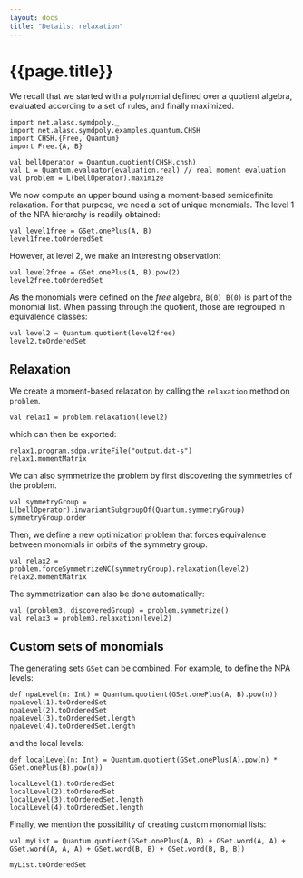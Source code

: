 ```yaml
---
layout: docs
title: "Details: relaxation"
---
```


# {{page.title}}

We recall that we started with a polynomial defined over a quotient algebra, evaluated according to a set of rules, and finally maximized.
```tut:silent
import net.alasc.symdpoly._
import net.alasc.symdpoly.examples.quantum.CHSH
import CHSH.{Free, Quantum}
import Free.{A, B}
```
```tut
val bellOperator = Quantum.quotient(CHSH.chsh)
val L = Quantum.evaluator(evaluation.real) // real moment evaluation
val problem = L(bellOperator).maximize
```
We now compute an upper bound using a moment-based semidefinite relaxation. For that purpose, we need a set of unique monomials. The level 1 of the NPA hierarchy is readily obtained:

```tut
val level1free = GSet.onePlus(A, B)
level1free.toOrderedSet
```
However, at level 2, we make an interesting observation:
```tut
val level2free = GSet.onePlus(A, B).pow(2)
level2free.toOrderedSet
```
As the monomials were defined on the *free* algebra, `B(0) B(0)` is part of the monomial list. When passing through the quotient, those are regrouped in equivalence classes:
```tut
val level2 = Quantum.quotient(level2free)
level2.toOrderedSet
```

## Relaxation

We create a moment-based relaxation by calling the `relaxation` method on `problem`.

```tut
val relax1 = problem.relaxation(level2)
```

which can then be exported:

```tut
relax1.program.sdpa.writeFile("output.dat-s")
relax1.momentMatrix
```

We can also symmetrize the problem by first discovering the symmetries of the problem.
```tut
val symmetryGroup = L(bellOperator).invariantSubgroupOf(Quantum.symmetryGroup)
symmetryGroup.order
```
Then, we define a new optimization problem that forces equivalence between monomials in orbits of the symmetry group.
```tut
val relax2 = problem.forceSymmetrizeNC(symmetryGroup).relaxation(level2)
relax2.momentMatrix
```

The symmetrization can also be done automatically:
```tut
val (problem3, discoveredGroup) = problem.symmetrize()
val relax3 = problem3.relaxation(level2)
```

## Custom sets of monomials

The generating sets `GSet` can be combined. For example, to define the NPA levels:

```tut
def npaLevel(n: Int) = Quantum.quotient(GSet.onePlus(A, B).pow(n))
npaLevel(1).toOrderedSet
npaLevel(2).toOrderedSet
npaLevel(3).toOrderedSet.length
npaLevel(4).toOrderedSet.length
```
and the local levels:
```tut
def localLevel(n: Int) = Quantum.quotient(GSet.onePlus(A).pow(n) * GSet.onePlus(B).pow(n))

localLevel(1).toOrderedSet
localLevel(2).toOrderedSet
localLevel(3).toOrderedSet.length
localLevel(4).toOrderedSet.length
```

Finally, we mention the possibility of creating custom monomial lists:
```tut
val myList = Quantum.quotient(GSet.onePlus(A, B) + GSet.word(A, A) + GSet.word(A, A, A) + GSet.word(B, B) + GSet.word(B, B, B))

myList.toOrderedSet
```
